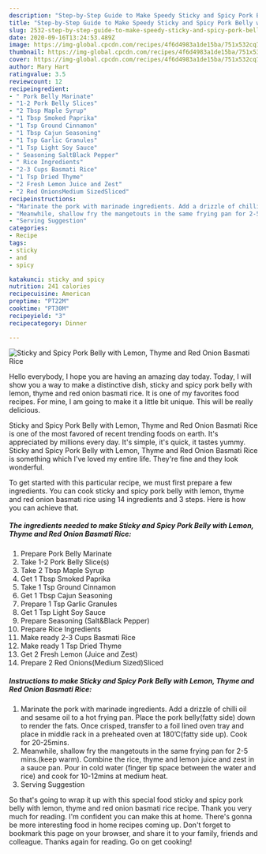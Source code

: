 ```yaml
---
description: "Step-by-Step Guide to Make Speedy Sticky and Spicy Pork Belly with Lemon, Thyme and Red Onion Basmati Rice"
title: "Step-by-Step Guide to Make Speedy Sticky and Spicy Pork Belly with Lemon, Thyme and Red Onion Basmati Rice"
slug: 2532-step-by-step-guide-to-make-speedy-sticky-and-spicy-pork-belly-with-lemon-thyme-and-red-onion-basmati-rice
date: 2020-09-16T13:24:53.489Z
image: https://img-global.cpcdn.com/recipes/4f6d4983a1de15ba/751x532cq70/sticky-and-spicy-pork-belly-with-lemon-thyme-and-red-onion-basmati-rice-recipe-main-photo.jpg
thumbnail: https://img-global.cpcdn.com/recipes/4f6d4983a1de15ba/751x532cq70/sticky-and-spicy-pork-belly-with-lemon-thyme-and-red-onion-basmati-rice-recipe-main-photo.jpg
cover: https://img-global.cpcdn.com/recipes/4f6d4983a1de15ba/751x532cq70/sticky-and-spicy-pork-belly-with-lemon-thyme-and-red-onion-basmati-rice-recipe-main-photo.jpg
author: Mary Hart
ratingvalue: 3.5
reviewcount: 12
recipeingredient:
- " Pork Belly Marinate"
- "1-2 Pork Belly Slices"
- "2 Tbsp Maple Syrup"
- "1 Tbsp Smoked Paprika"
- "1 Tsp Ground Cinnamon"
- "1 Tbsp Cajun Seasoning"
- "1 Tsp Garlic Granules"
- "1 Tsp Light Soy Sauce"
- " Seasoning SaltBlack Pepper"
- " Rice Ingredients"
- "2-3 Cups Basmati Rice"
- "1 Tsp Dried Thyme"
- "2 Fresh Lemon Juice and Zest"
- "2 Red OnionsMedium SizedSliced"
recipeinstructions:
- "Marinate the pork with marinade ingredients. Add a drizzle of chilli oil and sesame oil to a hot frying pan. Place the pork belly(fatty side) down to render the fats. Once crisped, transfer to a foil lined oven tray and place in middle rack in a preheated oven at 180’C(fatty side up). Cook for 20-25mins."
- "Meanwhile, shallow fry the mangetouts in the same frying pan for 2-5 mins.(keep warm). Combine the rice, thyme and lemon juice and zest in a sauce pan. Pour in cold water (finger tip space between the water and rice) and cook for 10-12mins at medium heat."
- "Serving Suggestion"
categories:
- Recipe
tags:
- sticky
- and
- spicy

katakunci: sticky and spicy 
nutrition: 241 calories
recipecuisine: American
preptime: "PT22M"
cooktime: "PT30M"
recipeyield: "3"
recipecategory: Dinner

---
```



![Sticky and Spicy Pork Belly with Lemon, Thyme and Red Onion Basmati Rice](https://img-global.cpcdn.com/recipes/4f6d4983a1de15ba/751x532cq70/sticky-and-spicy-pork-belly-with-lemon-thyme-and-red-onion-basmati-rice-recipe-main-photo.jpg)

Hello everybody, I hope you are having an amazing day today. Today, I will show you a way to make a distinctive dish, sticky and spicy pork belly with lemon, thyme and red onion basmati rice. It is one of my favorites food recipes. For mine, I am going to make it a little bit unique. This will be really delicious.



Sticky and Spicy Pork Belly with Lemon, Thyme and Red Onion Basmati Rice is one of the most favored of recent trending foods on earth. It's appreciated by millions every day. It's simple, it's quick, it tastes yummy. Sticky and Spicy Pork Belly with Lemon, Thyme and Red Onion Basmati Rice is something which I've loved my entire life. They're fine and they look wonderful.


To get started with this particular recipe, we must first prepare a few ingredients. You can cook sticky and spicy pork belly with lemon, thyme and red onion basmati rice using 14 ingredients and 3 steps. Here is how you can achieve that.

<!--inarticleads1-->

##### The ingredients needed to make Sticky and Spicy Pork Belly with Lemon, Thyme and Red Onion Basmati Rice:

1. Prepare  Pork Belly Marinate
1. Take 1-2 Pork Belly Slice(s)
1. Take 2 Tbsp Maple Syrup
1. Get 1 Tbsp Smoked Paprika
1. Take 1 Tsp Ground Cinnamon
1. Get 1 Tbsp Cajun Seasoning
1. Prepare 1 Tsp Garlic Granules
1. Get 1 Tsp Light Soy Sauce
1. Prepare  Seasoning (Salt&amp;Black Pepper)
1. Prepare  Rice Ingredients
1. Make ready 2-3 Cups Basmati Rice
1. Make ready 1 Tsp Dried Thyme
1. Get 2 Fresh Lemon (Juice and Zest)
1. Prepare 2 Red Onions(Medium Sized)Sliced




<!--inarticleads2-->

##### Instructions to make Sticky and Spicy Pork Belly with Lemon, Thyme and Red Onion Basmati Rice:

1. Marinate the pork with marinade ingredients. Add a drizzle of chilli oil and sesame oil to a hot frying pan. Place the pork belly(fatty side) down to render the fats. Once crisped, transfer to a foil lined oven tray and place in middle rack in a preheated oven at 180’C(fatty side up). Cook for 20-25mins.
1. Meanwhile, shallow fry the mangetouts in the same frying pan for 2-5 mins.(keep warm). Combine the rice, thyme and lemon juice and zest in a sauce pan. Pour in cold water (finger tip space between the water and rice) and cook for 10-12mins at medium heat.
1. Serving Suggestion




So that's going to wrap it up with this special food sticky and spicy pork belly with lemon, thyme and red onion basmati rice recipe. Thank you very much for reading. I'm confident you can make this at home. There's gonna be more interesting food in home recipes coming up. Don't forget to bookmark this page on your browser, and share it to your family, friends and colleague. Thanks again for reading. Go on get cooking!

